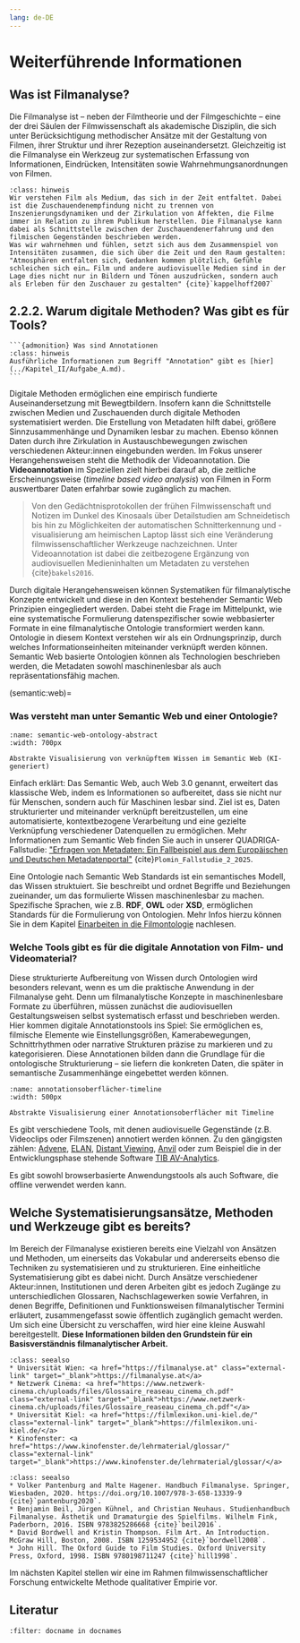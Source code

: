 ```yaml
---
lang: de-DE
---
```

# Weiterführende Informationen
## Was ist Filmanalyse?
Die Filmanalyse ist – neben der Filmtheorie und der Filmgeschichte – eine der drei Säulen der Filmwissenschaft als akademische Disziplin, die sich unter Berücksichtigung methodischer Ansätze mit der Gestaltung von Filmen, ihrer Struktur und ihrer Rezeption auseinandersetzt. Gleichzeitig ist die Filmanalyse ein Werkzeug zur systematischen Erfassung von Informationen, Eindrücken, Intensitäten sowie Wahrnehmungsanordnungen von Filmen.

```{admonition} Wie verstehen wir Filmanalyse?
:class: hinweis
Wir verstehen Film als Medium, das sich in der Zeit entfaltet. Dabei ist die Zuschauendenempfindung nicht zu trennen von Inszenierungsdynamiken und der Zirkulation von Affekten, die Filme immer in Relation zu ihrem Publikum herstellen. Die Filmanalyse kann dabei als Schnittstelle zwischen der Zuschauendenerfahrung und den filmischen Gegenständen beschrieben werden.
Was wir wahrnehmen und fühlen, setzt sich aus dem Zusammenspiel von Intensitäten zusammen, die sich über die Zeit und den Raum gestalten: "Atmosphären entfalten sich, Gedanken kommen plötzlich, Gefühle schleichen sich ein… Film und andere audiovisuelle Medien sind in der Lage dies nicht nur in Bildern und Tönen auszudrücken, sondern auch als Erleben für den Zuschauer zu gestalten" {cite}`kappelhoff2007`
```

<h2>2.2.2. Warum digitale Methoden? Was gibt es für Tools?</h2>

````{margin}
```{admonition} Was sind Annotationen
:class: hinweis
Ausführliche Informationen zum Begriff "Annotation" gibt es [hier](../Kapitel_II/Aufgabe_A.md).
```
````
Digitale Methoden ermöglichen eine empirisch fundierte Auseinandersetzung mit Bewegtbildern. Insofern kann die Schnittstelle zwischen Medien und Zuschauenden durch digitale Methoden systematisiert werden. Die Erstellung von Metadaten hilft dabei, größere Sinnzusammenhänge und Dynamiken lesbar zu machen. Ebenso können Daten durch ihre Zirkulation in Austauschbewegungen zwischen verschiedenen Akteur:innen eingebunden werden. Im Fokus unserer Herangehensweisen steht die Methodik der Videoannotation. Die **Videoannotation** im Speziellen zielt hierbei darauf ab, die zeitliche Erscheinungsweise (*timeline based video analysis*) von Filmen in Form auswertbarer Daten erfahrbar sowie zugänglich zu machen. 

> Von den Gedächtnisprotokollen der frühen Filmwissenschaft und Notizen im Dunkel des Kinosaals über Detailstudien am Schneidetisch bis hin zu Möglichkeiten der automatischen Schnitterkennung und -visualisierung am heimischen Laptop lässt sich eine Veränderung filmwissenschaftlicher Werkzeuge nachzeichnen. Unter Videoannotation ist dabei die zeitbezogene Ergänzung von audiovisuellen Medieninhalten um Metadaten zu verstehen {cite}`bakels2016`.

Durch digitale Herangehensweisen können Systematiken für filmanalytische Konzepte entwickelt und diese in den Kontext bestehender Semantic Web Prinzipien eingegliedert werden. Dabei steht die Frage im Mittelpunkt, wie eine systematische Formulierung datenspezifischer sowie webbasierter Formate in eine filmanalytische Ontologie transformiert werden kann. Ontologie in diesem Kontext verstehen wir als ein Ordnungsprinzip, durch welches Informationseinheiten miteinander verknüpft werden können. Semantic Web basierte Ontologien können als Technologien beschrieben werden, die Metadaten sowohl maschinenlesbar als auch repräsentationsfähig machen.

(semantic:web)=
### Was versteht man unter Semantic Web und einer Ontologie?

```{figure} ../assets/semantic-web-ontololy-abstract.jpg
:name: semantic-web-ontology-abstract
:width: 700px

Abstrakte Visualisierung von verknüpftem Wissen im Semantic Web (KI-generiert)
```

Einfach erklärt: Das Semantic Web, auch Web 3.0 genannt, erweitert das klassische Web, indem es Informationen so aufbereitet, dass sie nicht nur für Menschen, sondern auch für Maschinen lesbar sind. Ziel ist es, Daten strukturierter und miteinander verknüpft bereitzustellen, um eine automatisierte, kontextbezogene Verarbeitung und eine gezielte Verknüpfung verschiedener Datenquellen zu ermöglichen. Mehr Informationen zum Semantic Web finden Sie auch in unserer QUADRIGA-Fallstudie: <a href="https://quadriga-dk.github.io/Tabelle-Fallstudie-2/Semantic_Web_Linked_Data.html" class="external-link" target="_blank">"Erfragen von Metadaten: Ein Fallbeispiel aus dem Europäischen und Deutschen Metadatenportal"</a> {cite}`Plomin_Fallstudie_2_2025`.

Eine Ontologie nach Semantic Web Standards ist ein semantisches Modell, das Wissen struktuiert. Sie beschreibt und ordnet Begriffe und Beziehungen zueinander, um das formulierte Wissen maschinenlesbar zu machen. Spezifische Sprachen, wie z.B. **RDF**, **OWL** oder **XSD**, ermöglichen Standards für die Formulierung von Ontologien. Mehr Infos hierzu können Sie in dem Kapitel [Einarbeiten in die Filmontologie](../Kapitel_II/toc_C.md) nachlesen.


### Welche Tools gibt es für die digitale Annotation von Film- und Videomaterial?

Diese strukturierte Aufbereitung von Wissen durch Ontologien wird besonders relevant, wenn es um die praktische Anwendung in der Filmanalyse geht. Denn um filmanalytische Konzepte in maschinenlesbare Formate zu überführen, müssen zunächst die audiovisuellen Gestaltungsweisen selbst systematisch erfasst und beschrieben werden. Hier kommen digitale Annotationstools ins Spiel: Sie ermöglichen es, filmische Elemente wie Einstellungsgrößen, Kamerabewegungen, Schnittrhythmen oder narrative Strukturen präzise zu markieren und zu kategorisieren. Diese Annotationen bilden dann die Grundlage für die ontologische Strukturierung – sie liefern die konkreten Daten, die später in semantische Zusammenhänge eingebettet werden können.

```{figure} ../assets/_images/annotation-interface-abstract.png
:name: annotationsoberflächer-timeline
:width: 500px

Abstrakte Visualisierung einer Annotationsoberflächer mit Timeline 
```

Es gibt verschiedene Tools, mit denen audiovisuelle Gegenstände (z.B. Videoclips oder Filmszenen) annotiert werden können. Zu den gängigsten zählen: <a href="https://www.advene.org/" class="external-link" target="_blank">Advene</a>, <a href="https://archive.mpi.nl/tla/elan" class="external-link" target="_blank">ELAN</a>, <a href="https://distantviewing.org/" class="external-link" target="_blank">Distant Viewing</a>, <a href="http://www.anvil-software.de/" class="external-link" target="_blank">Anvil</a> oder zum Beispiel die in der Entwicklungsphase stehende Software <a href="https://service.tib.eu/tibava" class="external-link" target="_blank">TIB AV-Analytics</a>.

Es gibt sowohl browserbasierte Anwendungstools als auch Software, die offline verwendet werden kann.

## Welche Systematisierungsansätze, Methoden und Werkzeuge gibt es bereits?
Im Bereich der Filmanalyse existieren bereits eine Vielzahl von Ansätzen und Methoden, um einerseits das Vokabular und andererseits ebenso die Techniken zu systematisieren und zu strukturieren. 
Eine einheitliche Systematisierung gibt es dabei nicht. Durch Ansätze verschiedener Akteur:innen, Institutionen und deren Arbeiten gibt es jedoch Zugänge zu unterschiedlichen Glossaren, Nachschlagewerken sowie Verfahren, in denen Begriffe, Definitionen und Funktionsweisen filmanalytischer Termini erläutert, zusammengefasst sowie öffentlich zugänglich gemacht werden. Um sich eine Übersicht zu verschaffen, wird hier eine kleine Auswahl bereitgestellt. **Diese Informationen bilden den Grundstein für ein Basisverständnis filmanalytischer Arbeit.** 

```{admonition} Glossare & Nachschlagewerke (z.B. für Grundbegriffe)
:class: seealso
* Universität Wien: <a href="https://filmanalyse.at" class="external-link" target="_blank">https://filmanalyse.at</a>
* Netzwerk Cinema: <a href="https://www.netzwerk-cinema.ch/uploads/files/Glossaire_reaseau_cinema_ch.pdf" class="external-link" target="_blank">https://www.netzwerk-cinema.ch/uploads/files/Glossaire_reaseau_cinema_ch.pdf"</a>
* Universität Kiel: <a href="https://filmlexikon.uni-kiel.de/" class="external-link" target="_blank">https://filmlexikon.uni-kiel.de/</a>
* Kinofenster: <a href="https://www.kinofenster.de/lehrmaterial/glossar/" class="external-link" target="_blank">https://www.kinofenster.de/lehrmaterial/glossar/</a>
```

```{admonition} Weiterführende Literatur
:class: seealso
* Volker Pantenburg and Malte Hagener. Handbuch Filmanalyse. Springer, Wiesbaden, 2020. https://doi.org/10.1007/978-3-658-13339-9 {cite}`pantenburg2020`.
* Benjamin Beil, Jürgen Kühnel, and Christian Neuhaus. Studienhandbuch Filmanalyse. Ästhetik und Dramaturgie des Spielfilms. Wilhelm Fink, Paderborn, 2016. ISBN 9783825286668 {cite}`beil2016`.
* David Bordwell and Kristin Thompson. Film Art. An Introduction. McGraw Hill, Boston, 2008. ISBN 1259534952 {cite}`bordwell2008`.
* John Hill. The Oxford Guide to Film Studies. Oxford University Press, Oxford, 1998. ISBN 9780198711247 {cite}`hill1998`.
```
Im nächsten Kapitel stellen wir eine im Rahmen filmwissenschaftlicher Forschung entwickelte Methode qualitativer Empirie vor. 

## Literatur

```{bibliography}
:filter: docname in docnames
```
